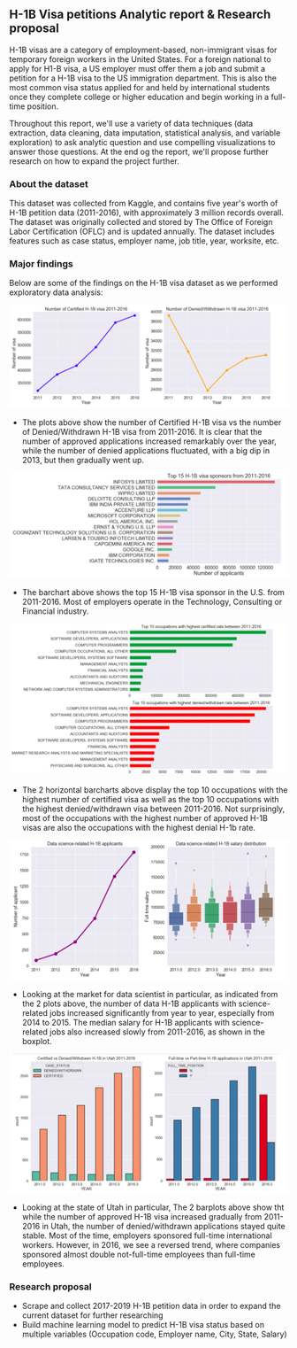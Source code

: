 ## H-1B Visa petitions Analytic report & Research proposal

H-1B visas are a category of employment-based, non-immigrant visas for temporary foreign workers in the United States. 
For a foreign national to apply for H1-B visa, a US employer must offer them a job and submit a petition for a H-1B visa to the US immigration department. 
This is also the most common visa status applied for and held by international students once they complete college or higher education 
and begin working in a full-time position.

Throughout this report, we'll use a variety of data techniques (data extraction, data cleaning, data imputation, statistical analysis, and variable exploration) 
to ask analytic question and use compelling visualizations to answer those questions. At the end og the report, we'll propose further research 
on how to expand the project further.

### About the dataset
This dataset was collected from Kaggle, and contains five year's worth of H-1B petition data (2011-2016), with approximately 3 million records overall. 
The dataset was originally collected and stored by The Office of Foreign Labor Certification (OFLC) and is updated annually. 
The dataset includes features such as case status, employer name, job title, year, worksite, etc.

### Major findings
Below are some of the findings on the H-1B visa dataset as we performed exploratory data analysis:

![Screenshot](image1.png)
* The plots above show the number of Certified H-1B visa vs the number of Denied/Withdrawn H-1B visa from 2011-2016. 
It is clear that the number of approved applications increased remarkably over the year, while the number of denied applications fluctuated, 
with a big dip in 2013, but then gradually went up.

![Screenshot](image2.png)
* The barchart above shows the top 15 H-1B visa sponsor in the U.S. from 2011-2016. 
Most of employers operate in the Technology, Consulting or Financial industry. 

![Screenshot](image3.png)
* The 2 horizontal barcharts above display the top 10 occupations with the highest number of certified visa as well as the top 10 occupations with the highest denied/withdrawn visa between 2011-2016. 
Not surprisingly, most of the occupations with the highest number of approved H-1B visas are also the occupations with the highest denial H-1b rate.

![Screenshot](image4.png)
* Looking at the market for data scientist in particular, as indicated from the 2 plots above, the number of data H-1B applicants with science-related jobs 
increased significantly from year to year, especially from 2014 to 2015. 
The median salary for H-1B applicants with science-related jobs also increased slowly from 2011-2016, as shown in the boxplot.

![Screenshot](image5.png)
* Looking at the state of Utah in particular, The 2 barplots above show tht while the number of approved H-1B visa increased gradually from 2011-2016 in Utah, 
the number of denied/withdrawn applications stayed quite stable. Most of the time, employers sponsored full-time international workers. 
However, in 2016, we see a reversed trend, where companies sponsored almost double not-full-time employees than full-time employees.

### Research proposal
* Scrape and collect 2017-2019 H-1B petition data in order to expand the current dataset for further researching
* Build machine learning model to predict H-1B visa status based on multiple variables (Occupation code, Employer name, City, State, Salary)

